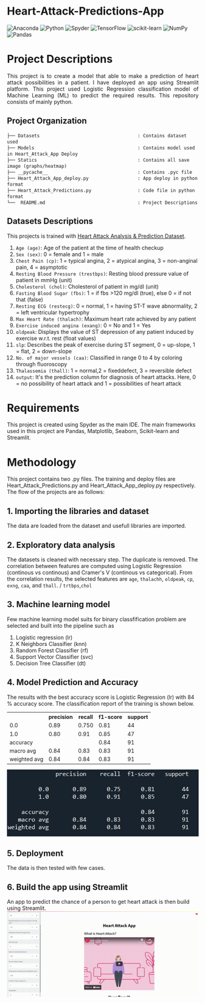 <h1> Heart-Attack-Predictions-App </h1>

![Anaconda](https://img.shields.io/badge/Anaconda-%2344A833.svg?style=for-the-badge&logo=anaconda&logoColor=white)
![Python](https://img.shields.io/badge/python-3670A0?style=for-the-badge&logo=python&logoColor=ffdd54)
![Spyder](https://img.shields.io/badge/Spyder-838485?style=for-the-badge&logo=spyder%20ide&logoColor=maroon)
![TensorFlow](https://img.shields.io/badge/TensorFlow-%23FF6F00.svg?style=for-the-badge&logo=TensorFlow&logoColor=white)
![scikit-learn](https://img.shields.io/badge/scikit--learn-%23F7931E.svg?style=for-the-badge&logo=scikit-learn&logoColor=white)
![NumPy](https://img.shields.io/badge/numpy-%23013243.svg?style=for-the-badge&logo=numpy&logoColor=white)
![Pandas](https://img.shields.io/badge/pandas-%23150458.svg?style=for-the-badge&logo=pandas&logoColor=white)



# Project Descriptions
<p align="justify"> This project is to create a model that able to make a prediction of heart attack possibilities in a patient. I have deployed an app using Streamlit platform. This project used Logistic Regression classification model of Machine Learning (ML) to predict the required results. This repository consists of mainly python.</p>

## Project Organization
  ```
  ├── Datasets                                    : Contains dataset used 
  ├── Models                                      : Contains model used in Heart_Attack_App Deploy
  ├── Statics                                     : Contains all save image (graphs/heatmap)
  ├── __pycache__                                 : Contains .pyc file
  ├── Heart_Attack_App_deploy.py                  : App deploy in python format
  ├── Heart_Attack_Predictions.py                 : Code file in python format
  └──  README.md                                  : Project Descriptions 
  ```
## Datasets Descriptions
This projects is trained with  [Heart Attack Analysis & Prediction Dataset](https://www.kaggle.com/datasets/rashikrahmanpritom/heart-attack-analysis-prediction-dataset).

1. `Age (age)`: Age of the patient at the time of health checkup
2. `Sex (sex)`: 0 = female and 1 = male
3. `Chest Pain (cp)`: 1 = typical angina, 2 = atypical angina, 3 = non-anginal pain, 4 = asymptotic
4. `Resting Blood Pressure (trestbps)`: Resting blood pressure value of patient in mmHg (unit)
5. `Cholesterol (chol)`: Cholesterol of patient in mg/dl (unit)
6. `Fasting Blood Sugar (fbs)`: 1 = if fbs >120 mg/dl (true), else 0 = if not that (false)
7. `Resting ECG (restecg)`: 0 = normal, 1 = having ST-T wave abnormality, 2 = left ventricular hypertrophy
8. `Max Heart Rate (thalach)`: Maximum heart rate achieved by any patient
9. `Exercise induced angina (exang)`: 0 = No and 1 = Yes
10. `oldpeak`: Displays the value of ST depression of any patient induced by exercise w.r.t. rest (float values)
11. `slp`: Describes the peak of exercise during ST segment, 0 = up-slope, 1 = flat, 2 = down-slope
12. `No. of major vessels (caa)`: Classified in range 0 to 4 by coloring through fluoroscopy
13. `Thalassemia (thall)`: 1 = normal,2 = fixeddefect, 3 = reversible defect
14. `output`: It's the prediction column for diagnosis of heart attacks. Here, 0 = no possibility of heart attack and 1 = possibilities of heart attack

# Requirements
This project is created using Spyder as the main IDE. The main frameworks used in this project are Pandas, Matplotlib, Seaborn, Scikit-learn and Streamlit.

# Methodology
This project contains two .py files. The training and deploy files are Heart_Attack_Predictions.py and Heart_Attack_App_deploy.py respectively. The flow of the projects are as follows:

   ## 1. Importing the libraries and dataset

   The data are loaded from the dataset and usefull libraries are imported.

   ## 2. Exploratory data analysis

   The datasets is cleaned with necessary step. The duplicate is removed. The correlation between features are computed using Logistic Regression (continous vs continous) and Cramer's V (continous vs categorical). From the correlation results, the selected features are `age`, `thalachh`, `oldpeak`, `cp`, `exng`, `caa`, and `thall`. / `trtbps`,`chol`

   ## 3. Machine learning model 

   Few machine learning model suits for binary classfification problem are selected and built into the pipeline such as 

  1. Logistic regression (lr)
  2. K Neighbors Classifier (knn)
  3. Random Forest Classifier (rf)
  4. Support Vector Classifier (svc)
  5. Decision Tree Classifier (dt)

   ## 4. Model Prediction and Accuracy

   The results with the best accuracy score is Logistic Regression (lr) with 84 % accuracy score. The classification report of the training is shown below. 
   
   <!DOCTYPE html>
<html>
 
<head>
</head>
 
<body>
    <table style="width:100%">
        <tr>
            <th></th>
            <th>precision</th>
            <th>recall</th>
            <th>f1-score</th>
            <th>support</th>
        </tr>
        <tr>
            <td>0.0</td>
            <td>0.89</td>          
            <td>0.750</td>
            <td>0.81</td>
            <td>44</td>
        </tr>
        <tr>
            <td>1.0</td>
            <td>0.80</td>          
            <td>0.91</td>
            <td>0.85</td>
            <td>47</td>
        </tr>
        <tr>
            <td>accuracy</td>
            <td></td>          
            <td></td>
            <td>0.84</td>
            <td>91</td>
        </tr>
        <tr>
            <td>macro avg</td>
            <td>0.84</td>          
            <td>0.83</td>
            <td>0.83</td>
            <td>91</td>
        </tr>
        <tr>
            <td>weighted avg</td>
            <td>0.84</td>          
            <td>0.84</td>
            <td>0.83</td>
            <td>91</td>
        </tr>
    </table>
</body>
 
</html>    

![](Statics/84%_2.JPG)

   ## 5. Deployment

  The data is then tested with few cases. 

   ## 6. Build the app using Streamlit

   An app to predict the chance of a person to get heart attack is then build using Streamlit. 
   ![](Statics/streamlit-Heart_Attack_App_deploy-2022-07-25-18-07-97.gif)
